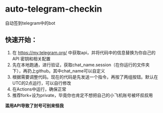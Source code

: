 # auto-telegram-checkin
自动签到telegram中的bot

## 快速开始：
1. 在 https://my.telegram.org/ 中获取api，并将代码中的信息替换为你自己的 API 密钥和相关配置
2. 先在本地跑通，进行验证，获取chat_name.session（在你运行的文件夹下），再扔上github。其中chat_name可以自定义
3. 根据需要调整代码。现在的代码是先发送一个指令，再按了两组按钮。默认在UTC的2点运行，可以自行修改
4. 在Actions中运行，确保正常
5. 推荐fork+设为private，毕竟你也肯定不想把自己的小飞机账号被坏叔叔用

**滥用API导致了封号可别来怪我**
